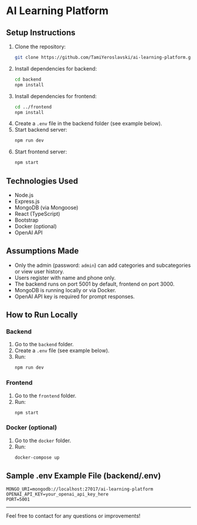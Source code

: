 
# AI Learning Platform

## Setup Instructions

1. Clone the repository:
	```bash
	git clone https://github.com/TamiYeroslavski/ai-learning-platform.git
	```
2. Install dependencies for backend:
	```bash
	cd backend
	npm install
	```
3. Install dependencies for frontend:
	```bash
	cd ../frontend
	npm install
	```
4. Create a `.env` file in the backend folder (see example below).
5. Start backend server:
	```bash
	npm run dev
	```
6. Start frontend server:
	```bash
	npm start
	```

## Technologies Used
- Node.js
- Express.js
- MongoDB (via Mongoose)
- React (TypeScript)
- Bootstrap
- Docker (optional)
- OpenAI API

## Assumptions Made
- Only the admin (password: `admin`) can add categories and subcategories or view user history.
- Users register with name and phone only.
- The backend runs on port 5001 by default, frontend on port 3000.
- MongoDB is running locally or via Docker.
- OpenAI API key is required for prompt responses.

## How to Run Locally

### Backend
1. Go to the `backend` folder.
2. Create a `.env` file (see example below).
3. Run:
	```bash
	npm run dev
	```

### Frontend
1. Go to the `frontend` folder.
2. Run:
	```bash
	npm start
	```

### Docker (optional)
1. Go to the `docker` folder.
2. Run:
	```bash
	docker-compose up
	```

## Sample .env Example File (backend/.env)
```env
MONGO_URI=mongodb://localhost:27017/ai-learning-platform
OPENAI_API_KEY=your_openai_api_key_here
PORT=5001
```

---
Feel free to contact for any questions or improvements!
